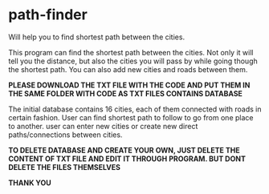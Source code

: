# path-finder
Will help you to find shortest path between the cities.

This program can find the shortest path between the cities. Not only it will tell you the distance, but also the cities you will pass by while going though the shortest path.
You can also add new cities and roads between them.

**PLEASE DOWNLOAD THE TXT FILE WITH THE CODE AND PUT THEM IN THE SAME FOLDER WITH CODE AS TXT FILES CONTAINS DATABASE**

The initial database contains 16 cities, each of them connected with roads in certain fashion.
User can find shortest path to follow to go from one place to another.
user can enter new cities or create new direct paths/connections between cities.

**TO DELETE DATABASE AND CREATE YOUR OWN, JUST DELETE THE CONTENT OF TXT FILE AND EDIT IT THROUGH PROGRAM. BUT DONT DELETE THE FILES THEMSELVES**

**THANK YOU**
